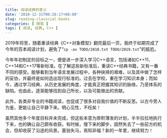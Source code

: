 ```yaml
---
title: 阅读经典的意义
date: '2018-12-31T00:26:17+08:00'
slug: reading-classcial-books
categories: [ 随笔 ]
tags: [ 阅读, 经典, C++ ]
---
```


2019年将至，随着重读经典《C++对象模型》翻完最后一页，我终于如期完成了今年的百本阅读计划，避免了“`cp -av TODO/2018.txt TODO/2019.txt`”的尴尬。

今年年初制定的目标之一，便是进一步深入学习C++语言，包括诸如C++11、C++14和C++17等新标准。在了解这些新标准后，重读C++经典书籍，又有一番不同的感受。能够看到当年语言发展过程中，各种抉择的艰难，以及其中做了怎样的妥协，并最终是如何选出现行标准的。过去在学校，重在学习知识本身；而如今，通过学习经典，从历史发展的角度，才能真正把握其知识的脉络，乃至体系的缺陷。也由此，逐渐能够找到自己所长，以及可能做出的贡献。

此外，各类非专业的书籍阅读，也促成了很多对自我价值的不断反思。以古今旁人为鉴，更能让自己平静下来。明心见性，不枉矣！

虽然其他多个年度目标并未完成，但这些本意为厚积薄发的计划，半半拉拉地执行下来，也的确让自己颇有收获。有时候，慢下来的脚步，固然失去了一些前方的机会，但却收获了沿途的风景。塞翁失马，焉知非福？新的一年里，继续努力！
